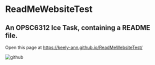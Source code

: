 # ReadMeWebsiteTest

## An OPSC6312 Ice Task, containing a README file.
Open this page at <https://keely-ann.github.io/ReadMeWebsiteTest/>

![github](https://github.com/Keely-Ann/ReadMeWebsiteTest/assets/101563674/18534267-e1da-4733-b418-6e0a12a05f70)
